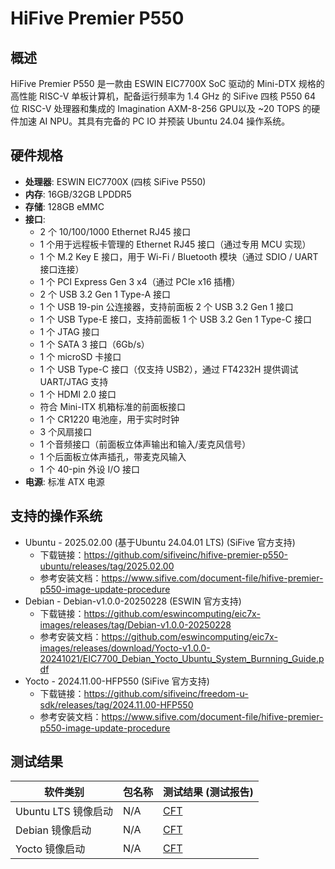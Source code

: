 # HiFive Premier P550

## 概述

HiFive Premier P550 是一款由 ESWIN EIC7700X SoC 驱动的 Mini-DTX 规格的高性能 RISC-V 单板计算机，配备运行频率为 1.4 GHz 的 SiFive 四核 P550 64 位 RISC-V 处理器和集成的 Imagination AXM-8-256 GPU以及 ~20 TOPS 的硬件加速 AI NPU。其具有完备的 PC IO 并预装 Ubuntu 24.04 操作系统。

## 硬件规格

- **处理器**: ESWIN EIC7700X (四核 SiFive P550)
- **内存**: 16GB/32GB LPDDR5
- **存储**: 128GB eMMC
- **接口**:
  - 2 个 10/100/1000 Ethernet RJ45 接口
  - 1 个用于远程板卡管理的 Ethernet RJ45 接口（通过专用 MCU 实现）
  - 1 个 M.2 Key E 接口，用于 Wi-Fi / Bluetooth 模块（通过 SDIO / UART 接口连接）
  - 1 个 PCI Express Gen 3 x4（通过 PCIe x16 插槽）
  - 2 个 USB 3.2 Gen 1 Type-A 接口
  - 1 个 USB 19-pin 公连接器，支持前面板 2 个 USB 3.2 Gen 1 接口
  - 1 个 USB Type-E 接口，支持前面板 1 个 USB 3.2 Gen 1 Type-C 接口
  - 1 个 JTAG 接口
  - 1 个 SATA 3 接口（6Gb/s）
  - 1 个 microSD 卡接口
  - 1 个 USB Type-C 接口（仅支持 USB2），通过 FT4232H 提供调试 UART/JTAG 支持
  - 1 个 HDMI 2.0 接口
  - 符合 Mini-ITX 机箱标准的前面板接口
  - 1 个 CR1220 电池座，用于实时时钟
  - 3 个风扇接口
  - 1 个音频接口（前面板立体声输出和输入/麦克风信号）
  - 1 个后面板立体声插孔，带麦克风输入
  - 1 个 40-pin 外设 I/O 接口
- **电源**: 标准 ATX 电源

## 支持的操作系统

- Ubuntu - 2025.02.00 (基于Ubuntu 24.04.01 LTS) (SiFive 官方支持)
  - 下载链接：<https://github.com/sifiveinc/hifive-premier-p550-ubuntu/releases/tag/2025.02.00>
  - 参考安装文档：<https://www.sifive.com/document-file/hifive-premier-p550-image-update-procedure>
- Debian - Debian-v1.0.0-20250228 (ESWIN 官方支持)
  - 下载链接：<https://github.com/eswincomputing/eic7x-images/releases/tag/Debian-v1.0.0-20250228>
  - 参考安装文档：<https://github.com/eswincomputing/eic7x-images/releases/download/Yocto-v1.0.0-20241021/EIC7700_Debian_Yocto_Ubuntu_System_Burnning_Guide.pdf>
- Yocto - 2024.11.00-HFP550 (SiFive 官方支持)
  - 下载链接：<https://github.com/sifiveinc/freedom-u-sdk/releases/tag/2024.11.00-HFP550>
  - 参考安装文档：<https://www.sifive.com/document-file/hifive-premier-p550-image-update-procedure>

## 测试结果

| 软件类别             | 包名称       | 测试结果 (测试报告)    |
|---------------------|--------------|----------------------|
| Ubuntu LTS 镜像启动  | N/A          | [CFT][Ubuntu LTS]    |
| Debian 镜像启动      | N/A          | [CFT][Debian]        |
| Yocto 镜像启动       | N/A          | [CFT][Yocto]         |

[Ubuntu LTS]: ./Ubuntu/README_LTS_zh.md
[Debian]: ./Debian/README_zh.md
[Yocto]: ./Yocto/README_zh.md
